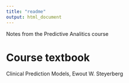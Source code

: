 ```yaml
---
title: "readme"
output: html_document
---
```


Notes from the Predictive Analitics course

# Course textbook
Clinical Prediction Models, Ewout W. Steyerberg